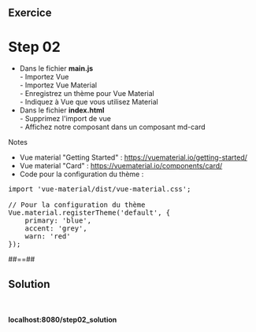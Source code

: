 <!-- .slide: class="sfeir-bg-pink exercice" -->
## Exercice
<h1>Step 02</h1>
<ul>
    <li>Dans le fichier <strong>main.js</strong><br>
        - Importez Vue<br>
        - Importez Vue Material<br>
        - Enregistrez un thème pour Vue Material<br>
        - Indiquez à Vue que vous utilisez Material
    </li>
    <li>Dans le fichier <strong>index.html</strong><br>
        - Supprimez l'import de vue<br>
        - Affichez notre composant dans un composant md-card
    </li>
</ul>

Notes
- Vue material "Getting Started" : https://vuematerial.io/getting-started/
- Vue material "Card" : https://vuematerial.io/components/card/
- Code pour la configuration du thème :
<pre>
import 'vue-material/dist/vue-material.css';

// Pour la configuration du thème
Vue.material.registerTheme('default', {
    primary: 'blue',
    accent: 'grey',
    warn: 'red'
});
</pre>

##==##

<!-- .slide: class="sfeir-bg-blue exercice" -->
## Solution
<br><br>
<span class="full-center"><strong>localhost:8080/step02_solution</strong></span>

